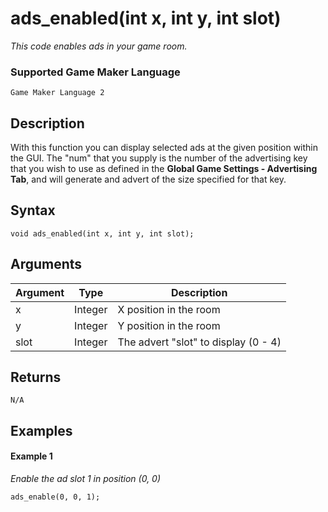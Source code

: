 # ads_enabled(int x, int y, int slot)

*This code enables ads in your game room.*

### Supported Game Maker Language

`Game Maker Language 2`

## Description

With this function you can display selected ads at the given position within the GUI. The "num" that you supply is the number of the advertising key that you wish to use as defined in the **Global Game Settings - Advertising Tab**, and will generate and advert of the size specified for that key.

## Syntax

```
void ads_enabled(int x, int y, int slot);
```

## Arguments

|Argument|Type   |Description                         |
|--------|-------|------------------------------------|
|x       |Integer|X position in the room              |
|y       |Integer|Y position in the room              |
|slot    |Integer|The advert "slot" to display (0 - 4)|

## Returns

```
N/A
```

## Examples

#### Example 1

*Enable the ad slot 1 in position (0, 0)*
```
ads_enable(0, 0, 1);
```